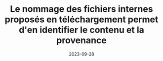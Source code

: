 ---
N: '145'
Rubrique: Liens
title: Le nommage des fichiers internes proposés en téléchargement permet d'en identifier
  le contenu et la provenance
detail: Le nommage des fichiers internes proposés en téléchargement permet  d'en identifier le contenu et la provenance
abstract: 
categories: [" Liens"]
agrege: O4145-E050
opquast: '4 145'
indiceebook: '50'
description: "Règle n° 050"
weight:  050
actif: '1'
layout: rules
date: 2023-09-28
tags: ["", ""]
objectif: ["", ""]
Meo: [""]
Controle: [""
]
Source: ["Opquast"]
Referentiel: [""]
Steps: ["", ""]
---